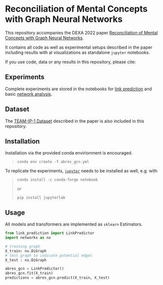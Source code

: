# Reconciliation of Mental Concepts with Graph Neural Networks

This repository accompanies the DEXA 2022 paper [Reconciliation of Mental Concepts with Graph Neural Networks]().

It contains all code as well as experimental setups described in the paper including results with al visualizations as standalone `jupyter` notebooks.


If you use code, data or any results in this repository, please cite:
>

## Experiments

Complete experiments are stored in the notebooks for [link prediction](link_prediction.py) and basic [network analysis](network_analysis.ipynb).

## Dataset

The [TEAM-IP-1 Dataset](team_ip_1.zip)  described in the paper is also included in this repository.

## Installation


Installation via the provided conda envirionment is encouraged.

> `conda env create -f abres_gcn.yml`


To replicate the experiments, [`jupyter`](https://jupyter.org/install) needs to be installed as well, e.g. with


> `conda install -c conda-forge notebook`
> 
> or 
> 
> `pip install jupyterlab`


## Usage


All models and transformers are implemented as `sklearn` Estimators.


```python
from link_prediction import LinkPredictor
import networkx as nx

# training graph
X_train: nx.DiGraph
# test graph to indicate potential edges
X_test : nx.DiGraph

abres_gcn = LinkPredictor()
abres_gcn.fit(X_train)
predictions = abres_gcn.predict(X_train, X_test)
```
